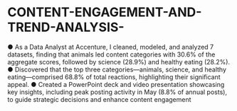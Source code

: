 # CONTENT-ENGAGEMENT-AND-TREND-ANALYSIS-

●	As a Data Analyst at Accenture, I cleaned, modeled, and analyzed 7 datasets, finding that animals led content categories with 30.6% of the aggregate scores, followed by science (28.9%) and healthy eating (28.2%).
●	Discovered that the top three categories—animals, science, and healthy eating—comprised 68.8% of total reactions, highlighting their significant appeal.
●	Created a PowerPoint deck and video presentation showcasing key insights, including peak posting activity in May (8.8% of annual posts), to guide strategic decisions and enhance content engagement
